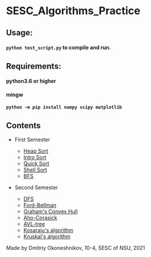 # SESC_Algorithms_Practice
## **Usage:**  
#### `python test_script.py` to compile and run.  
## **Requirements:**  
#### python3.6 or higher
#### mingw  
#### `python -m pip install numpy scipy matplotlib`

## Contents
* First Semester  
    * [Heap Sort](Sorting/HeapSort/main.cpp)  
    * [Intro Sort](Sorting/IntroSort/main.cpp)  
    * [Quick Sort](Sorting/QuickSort/main.cpp)    
    * [Shell Sort](Sorting/ShellSort/main.cpp)  
    * [BFS](1/main.cpp)  

* Second Semester  
    * [DFS](2/main.cpp)  
    * [Ford-Bellman](3/main.cpp)  
    * [Graham's Convex Hull](4/main.cpp)  
    * [Aho-Corasick](Aho-Corasick/main.cpp)
    * [AVL-tree](6/main.cpp)
    * [Kosaraju's algorithm](7/main.cpp)
    * [Kruskal's algorithm](8/main.cpp)

Made by Dmitriy Okoneshnikov, 10-4, SESC of NSU, 2021  